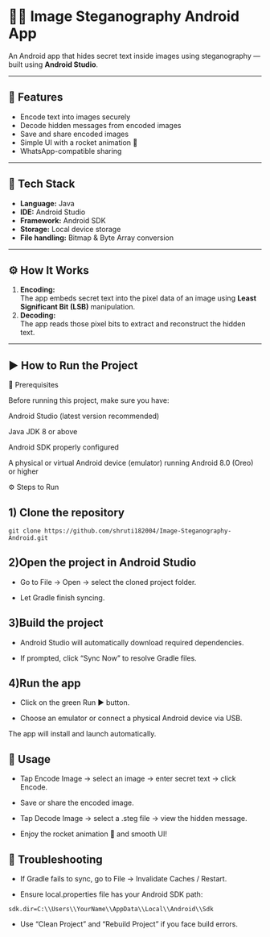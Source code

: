 # 🕵️‍♀️ Image Steganography Android App

An Android app that hides secret text inside images using steganography — built using **Android Studio**.

---

## 📱 Features
- Encode text into images securely  
- Decode hidden messages from encoded images  
- Save and share encoded images  
- Simple UI with a rocket animation 🚀  
- WhatsApp-compatible sharing  
  

---

## 🧠 Tech Stack
- **Language:** Java  
- **IDE:** Android Studio  
- **Framework:** Android SDK  
- **Storage:** Local device storage  
- **File handling:** Bitmap & Byte Array conversion  

---

## ⚙️ How It Works
1. **Encoding:**  
   The app embeds secret text into the pixel data of an image using **Least Significant Bit (LSB)** manipulation.  
2. **Decoding:**  
   The app reads those pixel bits to extract and reconstruct the hidden text.  

---

## ▶️ How to Run the Project
🧩 Prerequisites

Before running this project, make sure you have:

Android Studio (latest version recommended)

Java JDK 8 or above

Android SDK properly configured

A physical or virtual Android device (emulator) running Android 8.0 (Oreo) or higher

⚙️ Steps to Run

## 1) Clone the repository

```git clone https://github.com/shruti182004/Image-Steganography-Android.git```

## 2)Open the project in Android Studio

- Go to File → Open → select the cloned project folder.

- Let Gradle finish syncing.

## 3)Build the project

- Android Studio will automatically download required dependencies.

- If prompted, click “Sync Now” to resolve Gradle files.

## 4)Run the app

- Click on the green Run ▶️ button.

- Choose an emulator or connect a physical Android device via USB.

The app will install and launch automatically.

## 📱 Usage

- Tap Encode Image → select an image → enter secret text → click Encode.

- Save or share the encoded image.

- Tap Decode Image → select a .steg file → view the hidden message.

- Enjoy the rocket animation 🚀 and smooth UI!

## 🐞 Troubleshooting

- If Gradle fails to sync, go to File → Invalidate Caches / Restart.

- Ensure local.properties file has your Android SDK path:

``` sdk.dir=C:\\Users\\YourName\\AppData\\Local\\Android\\Sdk ```

- Use “Clean Project” and “Rebuild Project” if you face build errors.


